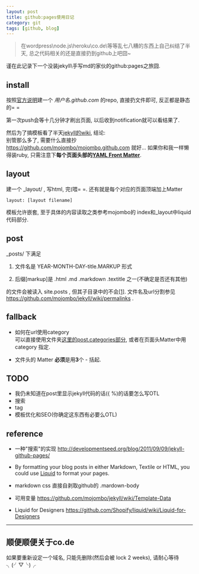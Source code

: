 ```yaml
---
layout: post
title: github:pages使用日记
category: git
tags: [github, blog]
---
```


> 在wordpress\node.js\heroku\co.de\等等乱七八糟的东西上自己纠结了半天, 总之代码相关的还是直接扔到github上吧囧~

谨在此记录下一个没装jekyll\手写md的家伙的github:pages之旅囧.

## install
按照[官方说明](http://pages.github.com/)建一个 *用户名.github.com* 的repo, 直接扔文件即可, 反正都是静态的= =

第一次push会等十几分钟才刷出页面, 以后收到notification就可以看结果了. 

然后为了搞模板看了半天[jekyll的wiki](https://github.com/mojombo/jekyll/wiki/), 结论:  
别管那么多了, 需要什么直接抄 <https://github.com/mojombo/mojombo.github.com> 就好... 如果你和我一样懒得装ruby, 只需注意下**每个页面头部的[YAML Front Matter](https://github.com/mojombo/jekyll/wiki/YAML-Front-Matter)**.


## layout
建一个 _layout/ , 写html, 完(喂= =. 还有就是每个对应的页面顶端加上Matter

	layout: [layout filename]

模板允许嵌套, 至于具体的内容读取之类参考mojombo的 index和_layout中liquid代码部分.


## post
_posts/ 下满足

1. 文件名是 YEAR-MONTH-DAY-title.MARKUP 形式

2. 后缀[markup]是 .html .md .markdown .textitle 之一(不确定是否还有其他)

的文件会被读入 site.posts , 但其子目录中的不会[[1]](#post_category). 文件名及url分割参见 <https://github.com/mojombo/jekyll/wiki/permalinks> .


## fallback
- <a name="post_category">如何在url使用category</a>  
可以直接使用文件夹[这里的post.categories部分](ttps://github.com/mojombo/jekyll/wiki/Template-Data), 或者在页面头Matter中用 category 指定.

- 文件头的 Matter **必须**是用**3**个 - 括起.


## TODO

- 我仍未知道在post里显示jekyll代码的话({ %)的话要怎么写OTL
- 搜索
- tag
- 模板优化和SEO(你确定这东西有必要么OTL)


## reference

- 一种"搜索"的实现
<http://developmentseed.org/blog/2011/09/09/jekyll-github-pages/>

- By formatting your blog posts in either Markdown, Textile or HTML, you could use [Liquid](http://www.liquidmarkup.org/) to format your pages.

- markdown css 直接自剥取github的 .mardown-body 

- 可用变量
<https://github.com/mojombo/jekyll/wiki/Template-Data>

- Liquid for Designers
<https://github.com/Shopify/liquid/wiki/Liquid-for-Designers>

----

## 顺便顺便关于co.de
如果要重新设定一个域名, 只能先删除(然后会被 lock 2 weeks), 请耐心等待╮(╯▽╰)╭
